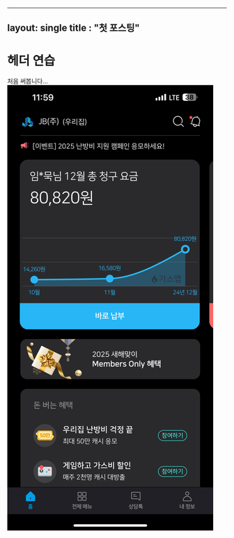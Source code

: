 
---
layout: single
title : "첫 포스팅" 
---
# 헤더 연습 

처음 써봅니다...
![](images/2025-01-10-first/IMG-20250110221700350.png)